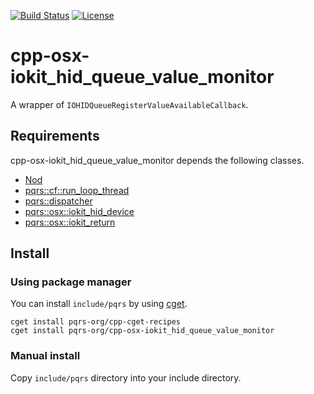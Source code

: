 [![Build Status](https://travis-ci.org/pqrs-org/cpp-osx-iokit_hid_queue_value_monitor.svg?branch=master)](https://travis-ci.org/pqrs-org/cpp-osx-iokit_hid_queue_value_monitor)
[![License](https://img.shields.io/badge/license-Boost%20Software%20License-blue.svg)](https://github.com/pqrs-org/cpp-osx-iokit_hid_queue_value_monitor/blob/master/LICENSE.md)

# cpp-osx-iokit_hid_queue_value_monitor

A wrapper of `IOHIDQueueRegisterValueAvailableCallback`.

## Requirements

cpp-osx-iokit_hid_queue_value_monitor depends the following classes.

- [Nod](https://github.com/fr00b0/nod)
- [pqrs::cf::run_loop_thread](https://github.com/pqrs-org/cpp-cf-run_loop_thread)
- [pqrs::dispatcher](https://github.com/pqrs-org/cpp-dispatcher)
- [pqrs::osx::iokit_hid_device](https://github.com/pqrs-org/cpp-osx-iokit_hid_device)
- [pqrs::osx::iokit_return](https://github.com/pqrs-org/cpp-osx-iokit_return)

## Install

### Using package manager

You can install `include/pqrs` by using [cget](https://github.com/pfultz2/cget).

```shell
cget install pqrs-org/cpp-cget-recipes
cget install pqrs-org/cpp-osx-iokit_hid_queue_value_monitor
```

### Manual install

Copy `include/pqrs` directory into your include directory.
